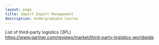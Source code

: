 ```yaml
---
layout: page
title: Import Export Management
description: Undergraduate Course
---
```

List of third-party logistics (3PL) https://www.gartner.com/reviews/market/third-party-logistics-worldwide
